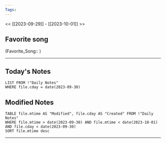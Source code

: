 ```yaml
---
Tags:
---
```

<< [[2023-09-29]] - [[2023-10-01]] >>
## Favorite song
(Favorite_Song:: )

___
## Today's Notes
```dataview
LIST FROM !"Daily Notes"
WHERE file.cday = date(2023-09-30)
```
## Modified Notes
```dataview
TABLE file.mtime AS "Modified", file.cday AS "Created" FROM !"Daily Notes" 
WHERE file.mtime > date(2023-09-30) AND file.mtime < date(2023-10-01) AND file.cday < date(2023-09-30)
SORT file.mtime desc
```
___
